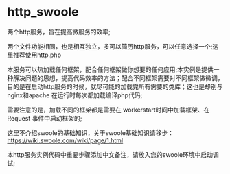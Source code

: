 # http_swoole
两个http服务，旨在提高微服务的效率;

两个文件功能相同，也是相互独立，多可以简历http服务，可以任意选择一个;这里推荐使用http.php

本服务可以热加载任何框架，配合任何框架做你想要的任何应用;本实例是提供一种解决问题的思想，提高代码效率的方法；配合不同框架需要对不同框架做微调，目的是在启动http服务的时候，就尽可能的加载完所有需要的类库；这也是却别与nginx和apache 在运行时每次都加载编译php代码;

需要注意的是，加载不同的框架都是需要在 workerstart时间中加载框架、在Request 事件中启动框架的;

这里不介绍swoole的基础知识，关于swoole基础知识请移步：https://wiki.swoole.com/wiki/page/1.html

本http服务实例代码中重要步骤添加中文备注，请放入您的swoole环境中启动调试;


